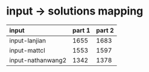 # input -> solutions mapping
|input|part 1|part 2|
|:---|:---|:---|
|input-lanjian|1655|1683|
|input-mattcl|1553|1597|
|input-nathanwang2|1342|1378|
